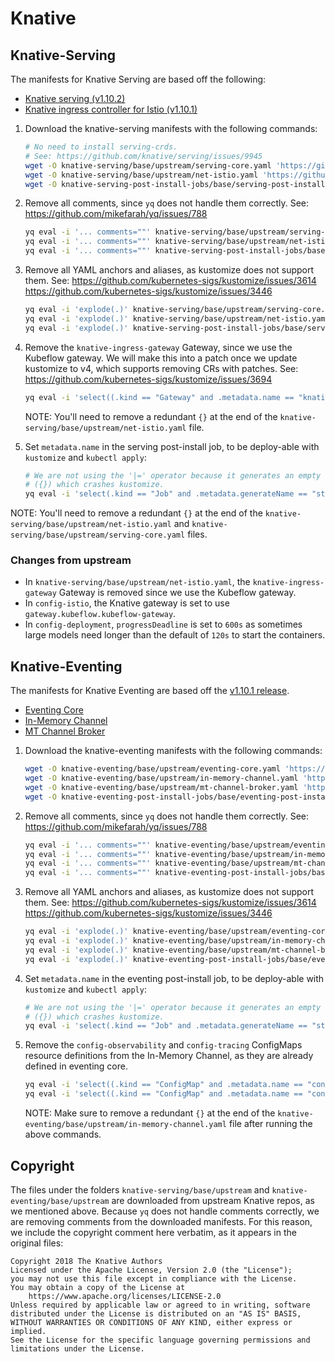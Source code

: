 # Knative

## Knative-Serving

The manifests for Knative Serving are based off the following:

  - [Knative serving (v1.10.2)](https://github.com/knative/serving/releases/tag/knative-v1.10.2)
  - [Knative ingress controller for Istio (v1.10.1)](https://github.com/knative-sandbox/net-istio/releases/tag/knative-v1.10.1)

1. Download the knative-serving manifests with the following commands:

    ```sh
    # No need to install serving-crds.
    # See: https://github.com/knative/serving/issues/9945
    wget -O knative-serving/base/upstream/serving-core.yaml 'https://github.com/knative/serving/releases/download/knative-v1.10.2/serving-core.yaml'
    wget -O knative-serving/base/upstream/net-istio.yaml 'https://github.com/knative-sandbox/net-istio/releases/download/knative-v1.10.1/net-istio.yaml'
    wget -O knative-serving-post-install-jobs/base/serving-post-install-jobs.yaml 'https://github.com/knative/serving/releases/download/knative-v1.10.2/serving-post-install-jobs.yaml'
    ```

1. Remove all comments, since `yq` does not handle them correctly. See:
   https://github.com/mikefarah/yq/issues/788

    ```sh
    yq eval -i '... comments=""' knative-serving/base/upstream/serving-core.yaml
    yq eval -i '... comments=""' knative-serving/base/upstream/net-istio.yaml
    yq eval -i '... comments=""' knative-serving-post-install-jobs/base/serving-post-install-jobs.yaml
    ```

1. Remove all YAML anchors and aliases, as kustomize does not support them. See:
   https://github.com/kubernetes-sigs/kustomize/issues/3614
   https://github.com/kubernetes-sigs/kustomize/issues/3446

    ```sh
    yq eval -i 'explode(.)' knative-serving/base/upstream/serving-core.yaml
    yq eval -i 'explode(.)' knative-serving/base/upstream/net-istio.yaml
    yq eval -i 'explode(.)' knative-serving-post-install-jobs/base/serving-post-install-jobs.yaml
    ```

1. Remove the `knative-ingress-gateway` Gateway, since we use the Kubeflow
   gateway. We will make this into a patch once we update kustomize to v4,
   which supports removing CRs with patches. See:
   https://github.com/kubernetes-sigs/kustomize/issues/3694

    ```sh
    yq eval -i 'select((.kind == "Gateway" and .metadata.name == "knative-ingress-gateway") | not)' knative-serving/base/upstream/net-istio.yaml
    ```

    NOTE: You'll need to remove a redundant `{}` at the end of the `knative-serving/base/upstream/net-istio.yaml` file.

1. Set `metadata.name` in the serving post-install job, to be deploy-able with
   `kustomize` and `kubectl apply`:

    ```sh
    # We are not using the '|=' operator because it generates an empty object
    # ({}) which crashes kustomize.
    yq eval -i 'select(.kind == "Job" and .metadata.generateName == "storage-version-migration-serving-") | .metadata.name = "storage-version-migration-serving"' knative-serving-post-install-jobs/base/serving-post-install-jobs.yaml
    ```


NOTE: You'll need to remove a redundant `{}` at the end of the `knative-serving/base/upstream/net-istio.yaml` and 
`knative-serving/base/upstream/serving-core.yaml` files.

### Changes from upstream

- In `knative-serving/base/upstream/net-istio.yaml`, the `knative-ingress-gateway` Gateway is removed since we use the Kubeflow gateway.
- In `config-istio`, the Knative gateway is set to use `gateway.kubeflow.kubeflow-gateway`.
- In `config-deployment`, `progressDeadline` is set to `600s` as sometimes large models need longer than
  the default of `120s` to start the containers.

## Knative-Eventing

The manifests for Knative Eventing are based off the [v1.10.1 release](https://github.com/knative/eventing/releases/tag/knative-v1.10.1).

  - [Eventing Core](https://github.com/knative/eventing/releases/download/knative-v1.10.1/eventing-core.yaml)
  - [In-Memory Channel](https://github.com/knative/eventing/releases/download/knative-v1.10.1/in-memory-channel.yaml)
  - [MT Channel Broker](https://github.com/knative/eventing/releases/download/knative-v1.10.1/mt-channel-broker.yaml)


1. Download the knative-eventing manifests with the following commands:

    ```sh
    wget -O knative-eventing/base/upstream/eventing-core.yaml 'https://github.com/knative/eventing/releases/download/knative-v1.10.1/eventing-core.yaml'
    wget -O knative-eventing/base/upstream/in-memory-channel.yaml 'https://github.com/knative/eventing/releases/download/knative-v1.10.1/in-memory-channel.yaml'
    wget -O knative-eventing/base/upstream/mt-channel-broker.yaml 'https://github.com/knative/eventing/releases/download/knative-v1.10.1/mt-channel-broker.yaml'
    wget -O knative-eventing-post-install-jobs/base/eventing-post-install.yaml 'https://github.com/knative/eventing/releases/download/knative-v1.10.1/eventing-post-install.yaml'
    ```

1. Remove all comments, since `yq` does not handle them correctly. See:
   https://github.com/mikefarah/yq/issues/788

    ```sh
    yq eval -i '... comments=""' knative-eventing/base/upstream/eventing-core.yaml
    yq eval -i '... comments=""' knative-eventing/base/upstream/in-memory-channel.yaml
    yq eval -i '... comments=""' knative-eventing/base/upstream/mt-channel-broker.yaml
    yq eval -i '... comments=""' knative-eventing-post-install-jobs/base/eventing-post-install.yaml
    ```

1. Remove all YAML anchors and aliases, as kustomize does not support them. See:
   https://github.com/kubernetes-sigs/kustomize/issues/3614
   https://github.com/kubernetes-sigs/kustomize/issues/3446

    ```sh
    yq eval -i 'explode(.)' knative-eventing/base/upstream/eventing-core.yaml
    yq eval -i 'explode(.)' knative-eventing/base/upstream/in-memory-channel.yaml
    yq eval -i 'explode(.)' knative-eventing/base/upstream/mt-channel-broker.yaml
    yq eval -i 'explode(.)' knative-eventing-post-install-jobs/base/eventing-post-install.yaml
    ```

1. Set `metadata.name` in the eventing post-install job, to be deploy-able with
   `kustomize` and `kubectl apply`:

    ```sh
    # We are not using the '|=' operator because it generates an empty object
    # ({}) which crashes kustomize.
    yq eval -i 'select(.kind == "Job" and .metadata.generateName == "storage-version-migration-eventing-") | .metadata.name = "storage-version-migration-eventing"' knative-eventing-post-install-jobs/base/eventing-post-install.yaml
    ```

1. Remove the `config-observability` and `config-tracing` ConfigMaps resource definitions from the In-Memory Channel, as they are already defined in eventing core. 

   ```sh
   yq eval -i 'select((.kind == "ConfigMap" and .metadata.name == "config-observability") | not)' knative-eventing/base/upstream/in-memory-channel.yaml 
   yq eval -i 'select((.kind == "ConfigMap" and .metadata.name == "config-tracing") | not)' knative-eventing/base/upstream/in-memory-channel.yaml 
   ``` 

   NOTE: Make sure to remove a redundant `{}` at the end of the `knative-eventing/base/upstream/in-memory-channel.yaml` file after running the above commands.

## Copyright

The files under the folders `knative-serving/base/upstream` and
`knative-eventing/base/upstream` are downloaded from upstream Knative repos, as
we mentioned above.
Because `yq` does not handle comments correctly, we are removing comments from
the downloaded manifests. For this reason, we include the copyright comment
here verbatim, as it appears in the original files:

```
Copyright 2018 The Knative Authors
Licensed under the Apache License, Version 2.0 (the "License");
you may not use this file except in compliance with the License.
You may obtain a copy of the License at
    https://www.apache.org/licenses/LICENSE-2.0
Unless required by applicable law or agreed to in writing, software
distributed under the License is distributed on an "AS IS" BASIS,
WITHOUT WARRANTIES OR CONDITIONS OF ANY KIND, either express or implied.
See the License for the specific language governing permissions and
limitations under the License.
```